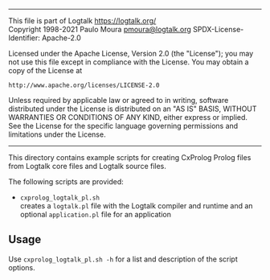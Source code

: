 ________________________________________________________________________

This file is part of Logtalk <https://logtalk.org/>  
Copyright 1998-2021 Paulo Moura <pmoura@logtalk.org>
SPDX-License-Identifier: Apache-2.0

Licensed under the Apache License, Version 2.0 (the "License");
you may not use this file except in compliance with the License.
You may obtain a copy of the License at

    http://www.apache.org/licenses/LICENSE-2.0

Unless required by applicable law or agreed to in writing, software
distributed under the License is distributed on an "AS IS" BASIS,
WITHOUT WARRANTIES OR CONDITIONS OF ANY KIND, either express or implied.
See the License for the specific language governing permissions and
limitations under the License.
________________________________________________________________________


This directory contains example scripts for creating CxProlog Prolog files
from Logtalk core files and Logtalk source files.

The following scripts are provided:

- `cxprolog_logtalk_pl.sh`  
	creates a `logtalk.pl` file with the Logtalk compiler and runtime
	and an optional `application.pl` file for an application

Usage
-----

Use `cxprolog_logtalk_pl.sh -h` for a list and description of the script
options.
